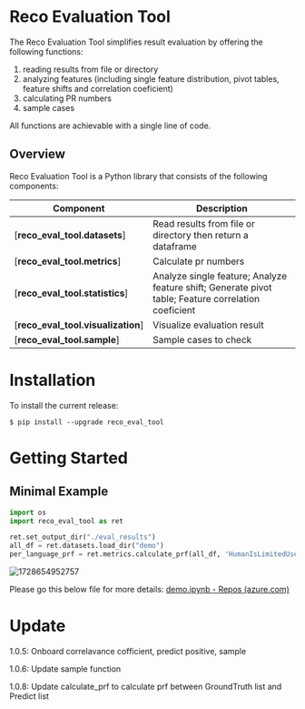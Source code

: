 # Reco Evaluation Tool

The Reco Evaluation Tool simplifies result evaluation by offering the following functions:

1. reading results from file or directory
2. analyzing features (including single feature distribution, pivot tables, feature shifts and correlation  coeficient)
3. calculating PR numbers
4. sample cases

All functions are achievable with a single line of code.

## Overview

Reco Evaluation Tool is a Python library that consists of the following components:


| Component                          | Description                                                                                          |
| ---------------------------------- | ---------------------------------------------------------------------------------------------------- |
| [**reco_eval_tool.datasets**]      | Read results from file or directory then return a dataframe                                          |
| [**reco_eval_tool.metrics**]       | Calculate pr numbers                                                                                 |
| [**reco_eval_tool.statistics**]    | Analyze single feature; Analyze feature shift; Generate pivot table; Feature correlation  coeficient |
| [**reco_eval_tool.visualization**] | Visualize evaluation result                                                                          |
| [**reco_eval_tool.sample**]        | Sample cases to check                                                                                |

# Installation

To install the current release:

```shell
$ pip install --upgrade reco_eval_tool
```

# Getting Started

## Minimal Example

```python
import os
import reco_eval_tool as ret

ret.set_output_dir("./eval_results")
all_df = ret.datasets.load_dir("demo")
per_language_prf = ret.metrics.calculate_prf(all_df, 'HumanIsLimitedUse', 'GPTIsLimitedUseV6', 'Language')
```

![1728654952757](images/README/1728654952757.png)

Please go this below file for more details: [demo.ipynb - Repos (azure.com)](https://dev.azure.com/msasg/ContentServices/_git/RecoNF?path=/users/mingleiguo/reco_eval_tool/official/examples/demo.ipynb&_a=preview)

# Update

1.0.5: Onboard correlavance cofficient, predict positive, sample

1.0.6: Update sample function

1.0.8: Update calculate_prf to calculate prf between GroundTruth list and Predict list
